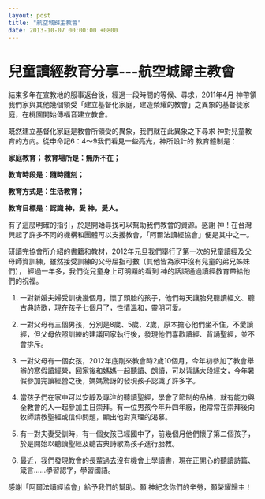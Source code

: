 ```yaml
---
layout: post
title: "航空城歸主教會"
date: 2013-10-07 00:00:00 +0800
---
```


# 兒童讀經教育分享---航空城歸主教會

 

結束多年在宣教地的服事返台後，經過一段時間的等候、尋求，2011年4月 神帶領我們家與其他幾個領受「建立基督化家庭，建造榮耀的教會」之異象的基督徒家庭，在桃園開始傳福音建立教會。

既然建立基督化家庭是教會所領受的異象，我們就在此異象之下尋求 神對兒童教育的方向。從申命記6：4～9我們看見一些亮光，神所設計的 教育體制是：

**家庭教育； 教育場所是：無所不在；**

**教育時段是：隨時隨刻；**

**教育方式是：生活教育；**

**教育目標是：認識 神，愛 神，愛人。**

有了這麼明確的指引，於是開始尋找可以幫助我們教會的資源。感謝 神！在台灣興起了許多不同的機構和團體可以支援教會，「阿爾法讀經協會」便是其中之一。

研讀完協會所介紹的書籍和教材，2012年元旦我們舉行了第一次的兒童讀經及父母師資訓練，雖然接受訓練的父母屈指可數（其他皆為家中沒有兒童的弟兄姊妹們）， 經過一年多，我們從兒童身上可明顯的看到 神的話語通過讀經教育帶給他們的祝福。

1.  一對新婚夫婦受訓後幾個月，懷了頭胎的孩子，他們每天讓胎兒聽讀經文、聽古典詩歌，現在孩子七個月了，性情溫和，靈明可愛。

2.  一對父母有三個男孩，分別是8歲、5歲、2歲，原本擔心他們坐不住，不愛讀經，但父母依照訓練的建議回家執行後，發現他們喜歡讀經、背誦聖經，並不會排斥。

3.  一對父母有一個女孩，2012年底剛來教會時2歲10個月，今年初參加了教會舉辦的寒假讀經營，回家後和媽媽一起聽讀、朗讀，可以背誦大段經文，今年暑假參加完讀經營之後，媽媽驚訝的發現孩子認識了許多字。

4.  當孩子們在家中可以安靜及專注的聽讀聖經，學會了節制的品格，就有能力與全教會的人一起參加主日崇拜。有一位男孩今年升四年級，他常常在崇拜後向牧師請教聖經或信仰問題，顯出他對真理的渴慕。

5.  有一對夫妻受訓時，有一個女孩已經國中了，前幾個月他們懷了第二個孩子，於是開始以聽讀聖經及聽古典詩歌為孩子進行胎教。 

6.  最近，我們發現教會的長輩過去沒有機會上學讀書，現在正開心的聽讀詩篇、箴言……學習認字，學習國語。 

感謝「阿爾法讀經協會」給予我們的幫助。願 神紀念你們的辛勞，願榮耀歸主！
